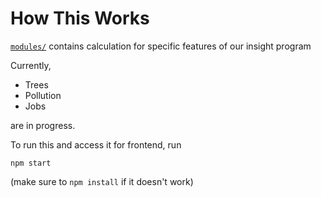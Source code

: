 # How This Works

[`modules/`](https://github.com/gits-lit/place.it/tree/master/backend/modules) contains calculation for specific features of our insight program

Currently, 
- Trees
- Pollution
- Jobs

are in progress.

To run this and access it for frontend, run

```
npm start
```

(make sure to `npm install` if it doesn't work)

